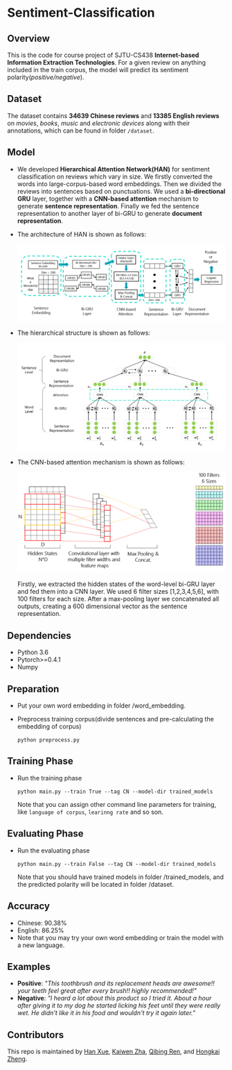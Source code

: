 # Sentiment-Classification

## Overview

This is the code for course project of SJTU-CS438 **Internet-based Information Extraction Technologies**. For a given review on anything included in the train corpus, the model will predict its sentiment polarity(*positive/negative*).

## Dataset

The dataset contains **34639 Chinese reviews** and **13385 English reviews** on *movies*, *books*, *music* and *electronic devices* along with their annotations, which can be found in folder `/dataset`. 

## Model

- We developed **Hierarchical Attention Network(HAN)** for sentiment classification on reviews which vary in size. We firstly converted the words into large-corpus-based word embeddings. Then we divided the reviews into sentences based on punctuations. We used a **bi-directional GRU** layer, together with a **CNN-based attention** mechanism to generate **sentence representation**. Finally we fed the sentence representation to another layer of bi-GRU to generate **document representation**. 

- The architecture of HAN is shown as follows:

  ![](doc/Model-all.png)

- The hierarchical structure is shown as follows:

  ![](doc/Model-Hierarchical.png)

- The CNN-based attention mechanism is shown as follows:

  ![](doc/Model-Attention.png)

  Firstly, we extracted the hidden states of the word-level bi-GRU layer and fed them into a CNN layer. We used 6 filter sizes [1,2,3,4,5,6], with 100 filters for each size. After a max-pooling layer we concatenated all outputs, creating a 600 dimensional vector as the sentence representation. 

## Dependencies

- Python 3.6
- Pytorch>=0.4.1
- Numpy

## Preparation

- Put your own word embedding in folder /word_embedding. 

- Preprocess training corpus(divide sentences and pre-calculating the embedding of corpus)

  ```
  python preprocess.py
  ```

## Training Phase

- Run the training phase 

  ```
  python main.py --train True --tag CN --model-dir trained_models
  ```

  Note that you can assign other command line parameters for training, like `language of corpus`, `learinng rate` and so son.

## Evaluating Phase

- Run the evaluating phase

  ```
  python main.py --train False --tag CN --model-dir trained_models
  ```

  Note that you should have trained models in folder /trained_models,  and the predicted polarity will be located in folder /dataset.

## Accuracy

- Chinese: 90.38%
- English: 86.25%
- Note that you may try your own word embedding or train the model with a new language.

## Examples

- **Positive**: *"This toothbrush and its replacement heads are awesome!!  your teeth feel great after every brush!!  highly recommended!"*
- **Negative**: *"I heard a lot about this product so I tried it. About a hour after giving it to my dog he started licking his feet until they were really wet.  He didn't like it in his food and wouldn't try it again later."*

## Contributors

This repo is maintained by [Han Xue](https://github.com/xiaoxiaoxh), [Kaiwen Zha](https://github.com/KaiwenZha), [Qibing Ren](https://github.com/renqibing), and [Hongkai Zheng](https://github.com/devzhk).
